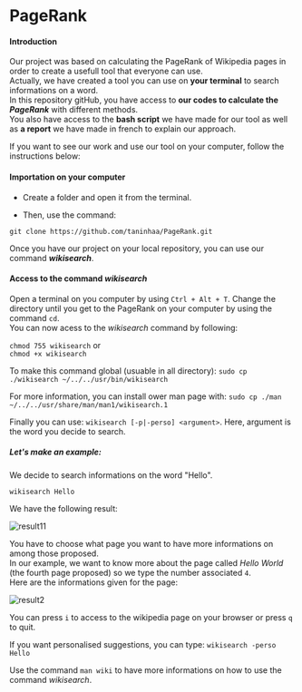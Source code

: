# PageRank

#### Introduction 
Our project was based on calculating the PageRank of Wikipedia pages in order to create a usefull tool that everyone can use.  
Actually, we have created a tool you can use on **your terminal** to search informations on a word.  
In this repository gitHub, you have access to **our codes to calculate the _PageRank_** with different methods.  
You also have access to the **bash script** we have made for our tool as well as **a report** we have made in french to explain our approach.

If you want to see our work and use our tool on your computer, follow the instructions below: 

#### Importation on your computer 

* Create a folder and open it from the terminal. 

* Then, use the command:

`git clone https://github.com/taninhaa/PageRank.git`

Once you have our project on your local repository, you can use our command **_wikisearch_**. 

#### Access to the command _wikisearch_

Open a terminal on you computer by using `Ctrl + Alt + T`. 
Change the directory until you get to the PageRank on your computer by using the command `cd`.  
You can now acess to the _wikisearch_ command by following:

`chmod 755 wikisearch`
or  
`chmod +x wikisearch`

To make this command global (usuable in all directory):
`sudo cp ./wikisearch ~/../../usr/bin/wikisearch`

For more information, you can install ower man page with:
`sudo cp ./man ~/../../usr/share/man/man1/wikisearch.1`

Finally you can use:
`wikisearch [-p|-perso] <argument>`. Here, argument is the word you decide to search. 

 ##### Let's make an example:
 We decide to search informations on the word "Hello". 

`wikisearch Hello`

We have the following result: 

![result11](https://user-images.githubusercontent.com/92987223/166294985-332460eb-c91d-4865-b175-cdbd012f168d.png)

You have to choose what page you want to have more informations on among those proposed.  
In our example, we want to know more about the page called _Hello World_ (the fourth page proposed) so we type the number associated `4`.  
Here are the informations given for the page: 

![result2](https://user-images.githubusercontent.com/92987223/166294060-5c64b256-22b3-4dfc-a6fd-dfcd9721759f.png)

You can press `i` to access to the wikipedia page on your browser or press `q` to quit. 

If you want personalised suggestions, you can type:
`wikisearch -perso Hello`

Use the command `man wiki` to have more informations on how to use the command _wikisearch_.
